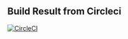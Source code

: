 Build Result from Circleci
--------------------------

[![CircleCI](https://circleci.com/gh/sunnykeila/1b-kafka-stream_micro_Tim.svg?style=svg)](https://circleci.com/gh/sunnykeila/1b-kafka-stream_micro_Tim)

